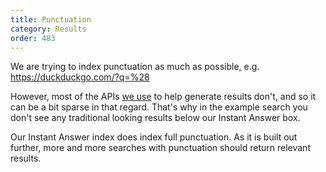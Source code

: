 ```yaml
---
title: Punctuation
category: Results
order: 483
---
```

<p>We are trying to index punctuation as much as possible, e.g. <a href="https://duckduckgo.com/?q=%28">https://duckduckgo.com/?q=%28</a></p>

<p>However, most of the APIs <a href="https://duck.co/help/results/sources&quot;">we use</a> to help generate results don't, and so it can be a bit sparse in that regard. That's why in the example search you don't see any traditional looking results below our Instant Answer box.</p>

<p>Our Instant Answer index does index full punctuation. As it is built out further, more and more searches with punctuation should return relevant results.</p>